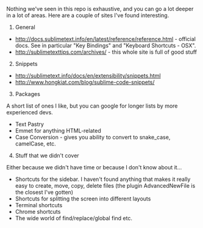 Nothing we've seen in this repo is exhaustive, and you can go a lot deeper in a lot of areas. Here are a couple of sites I've found interesting.

1. General
- http://docs.sublimetext.info/en/latest/reference/reference.html - official docs. See in particular "Key Bindings" and "Keyboard Shortcuts - OSX".
- http://sublimetexttips.com/archives/ - this whole site is full of good stuff


2. Snippets
- http://sublimetext.info/docs/en/extensibility/snippets.html
- http://www.hongkiat.com/blog/sublime-code-snippets/


3. Packages

A short list of ones I like, but you can google for longer lists by more experienced devs.

- Text Pastry
- Emmet for anything HTML-related
- Case Conversion - gives you ability to convert to snake_case, camelCase, etc.

4. Stuff that we didn't cover

Either because we didn't have time or because I don't know about it...

- Shortcuts for the sidebar. I haven't found anything that makes it really easy to create, move, copy, delete files (the plugin AdvancedNewFile is the closest I've gotten)
- Shortcuts for splitting the screen into different layouts
- Terminal shortcuts
- Chrome shortcuts
- The wide world of find/replace/global find etc.